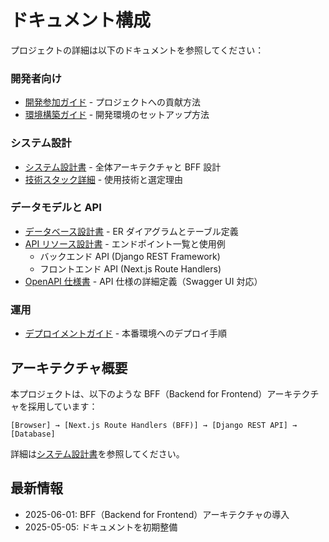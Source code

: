 # ドキュメント構成

プロジェクトの詳細は以下のドキュメントを参照してください：

### 開発者向け

- [開発参加ガイド](CONTRIBUTING.md) - プロジェクトへの貢献方法
- [環境構築ガイド](SETUP.md) - 開発環境のセットアップ方法

### システム設計

- [システム設計書](architecture/system-architecture.md) - 全体アーキテクチャと BFF 設計
- [技術スタック詳細](architecture/technology-stack.md) - 使用技術と選定理由

### データモデルと API

- [データベース設計書](database/database-design.md) - ER ダイアグラムとテーブル定義
- [API リソース設計書](api/api-specification.md) - エンドポイント一覧と使用例
  - バックエンド API (Django REST Framework)
  - フロントエンド API (Next.js Route Handlers)
- [OpenAPI 仕様書](api/openapi.yaml) - API 仕様の詳細定義（Swagger UI 対応）

### 運用

- [デプロイメントガイド](deployment/deployment-guide.md) - 本番環境へのデプロイ手順

## アーキテクチャ概要

本プロジェクトは、以下のような BFF（Backend for Frontend）アーキテクチャを採用しています：

```
[Browser] → [Next.js Route Handlers (BFF)] → [Django REST API] → [Database]
```

詳細は[システム設計書](architecture/system-architecture.md)を参照してください。

## 最新情報

- 2025-06-01: BFF（Backend for Frontend）アーキテクチャの導入
- 2025-05-05: ドキュメントを初期整備
